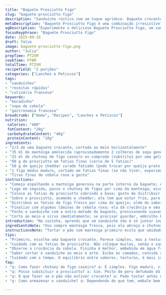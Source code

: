 ```yaml
---
title: "Baguete Prosciutto Figo"
slug: "baguete-prosciutto-figo"
description: "Sanduíche rústico com um toque agridoce. Baguete crocante, generosamente untada com manteiga cremosa e um chutney de figos levemente adocicado. Prosciutto curado em fatias finas oferece salinidade na medida certa. Cheddar envelhecido trazendo textura e sabor marcante. Figos frescos acrescentam suculência e doçura natural, enquanto as lâminas de cebola roxa dão aquela crocância crocante e ácido suave. Feito em menos de 25 minutos, combina simplicidade e sabor. Sem glúten, ovos ou nozes — livre para todo mundo. Aperitivo, almoço rápido ou jantar improvisado, vai bem com um vinho leve e refrescante."
metaDescription: "Baguete Prosciutto Figo é uma combinação irresistível de sabores agridoce, pronto em menos de 25 minutos para aproveitar ao máximo."
ogDescription: "Experimente o delicioso Baguete Prosciutto Figo, um sanduíche rústico que une sabores surpreendentes em um lanche rápido e saboroso."
focusKeyphrase: "Baguete Prosciutto Figo"
date: 2025-09-16
draft: false
image: baguete-prosciutto-figo.png
author: "Julia"
prepTime: PT25M
cookTime: PT0M
totalTime: PT25M
recipeYield: "2 porções"
categories: ["Lanches e Petiscos"]
tags:
- "sanduíches"
- "receitas rápidas"
- "culinária francesa"
keywords:
- "bocadinho"
- "sopa de cebola"
- "gastronomia francesa"
breadcrumb: ["Home", "Recipes", "Lanches e Petiscos"]
nutrition: 
 calories: "480"
 fatContent: "28g"
 carbohydrateContent: "40g"
 proteinContent: "18g"
ingredients:
- "2/3 de uma baguete crocante, cortada ao meio horizontalmente"
- "35 ml de manteiga amolecida (aproximadamente 2 colheres de sopa generosas)"
- "25 ml de chutney de figo caseiro ou comprado (substituí por uma geleia de cebola roxa quando não tenho figo)"
- "80 g de prosciutto em fatias finas (cerca de 5 fatias)"
- "50 g de queijo cheddar curado fatiado (pode trocar por queijo prato se você prefere algo menos intenso)"
- "1 figo médio maduro, cortado em fatias finas (se não tiver, experimente fatias finas de maçã verde para aquele contraponto ácido)"
- "Tiras finas de cebola roxa a gosto"
instructions:
- "Começo espalhando a manteiga generosa na parte interna da baguete; esse toque evita que o pão umedeça rápido com o chutney e mantém crocância por mais tempo."
- "Logo em seguida, passo o chutney de figos por cima da manteiga; esse contraste doce e picante faz diferença na mordida, nunca pule essa camada fina."
- "Coloco as fatias de prosciutto cobrindo a base; gosto de distribuir de forma a garantir sabor em cada mordida, esparramar demais deixa pesado; menos é mais."
- "Sobre o prosciutto, acomodo o cheddar; ele tem que estar frio, para não derreter e perder textura — o ideal é que o sanduíche seja servido frio ou ambiente."
- "Distribuo as fatias de figo fresco por cima do queijo; além do sabor, adiciona aquele visual bonito, nota de frescor essencial. O figo é delicado, então cuidado para não amassar ao colocar."
- "Finalizo com algumas lâminas de cebola roxa; ela dá crocância e uma leve pontada ácida para balancear o conjunto de sabores."
- "Fecho o sanduíche com a outra metade da baguete, pressionando suavemente para não amassar os ingredientes internos."
- "Corto ao meio e sirvo imediatamente; se precisar guardar, embrulho bem para manter crocância do pão, melhor consumir em até 2 horas."
introduction: "Na cozinha, aprendi que um sanduíche não é só juntar ingredientes. Tem técnica, ritmo, equilíbrio de sabores e texturas. Essa baguete mistura salgado e doce, crocante e macio, quente e frio — tudo numa mordida. O chutney de figo é meu segredo, compro pronto na feira orgânica ou faço rápido em casa com figo, vinagre e especiarias, não precisa complicar. Prosciutto bem fatiado, mais uma camada de cheddar marcante junto com figo fresco — nota, figo maduro nunca passadão, a textura deve estar firme, quase crocante. O toque final de cebola roxa é contra ponto perfeito— de vez em quando troco por um toque de hortelã picada para refrescar. Faz rápido, limpa fácil, e alimenta muita conversa boa na mesa."
ingredientsNote: "Uso sempre manteiga fresca, pois ela abraça o chutney, criando uma base aveludada entre o pão e o recheio. Se não tiver chutney de figo, vale a pena improvisar com geleia de cebola roxa com um toque de balsâmico — aí vira outra experiência. Cheddar curado com pelo menos 3 meses de maturação, não menos — isso faz toda a diferença na intensidade de sabor. Nas cidades, encontro figo fresco em feiras de hortifrútis, mas seco também pode rolar para a mordida final diferente: textura firme, dulçor concentrado. Cebola roxa fininha, embebida em água fria por 10 minutos, perde um pouco do ardor e fica mais delicada; evitando que tome conta do sanduíche todo. É regra não desrespeitável."
instructionsNote: "Tartar o pão com manteiga primeiro evita que umidade do chutney altere a crocância — erro comum que já fiz várias vezes. Espalhe em uma camada fina, uniforme, para que o sabor fique equilibrado. Prosciutto nunca deve ser sobreposto demais para não ficar pesado — uso o dedo para distribuir. O queijo não deve ser colocado quente para evitar sujeira e amolecimento precoce que desmonta o sanduíche. Figuras frescas precisam estar firmes, maduras com textura; cuidado para não esmagar. Cortar o sanduíche antes de servir ajuda na apresentação e facilita na hora de comer, além de mostrar as camadas. Sempre sirvo com um pano de prato à mão para evitar gordurinha. Essa receita é sobre manter os sentidos atentos, acompanhar as mudanças visuais e texturas mais do que seguir tempo cronometrado rigoroso."
tips:
- "Primeiro, escolha uma baguete crocante. Parece simples, mas a textura importa. Preste atenção ao cortar. Tem que ser perfeito. Camada de manteiga é vital; tipo um abraço suave. Evita que o chutney umedeça muito. Se não tiver figo, faça com maçã verde. Funciona bem. O toque de hortelã também é legal. Um frescor que pega de surpresa."
- "Cuidado com as fatias de prosciutto. Não coloque muitas, senão o sanduíche fica pesado. Uma distribuição uniforme garante sabor. O queijo só frio, senão perde toda a textura na hora. Figuras firmes, maduras; amassar não é o objetivo. Faça isso e evite uma tragédia no prato. O balanceamento de sabores é essencial."
- "Observe a crocância da cebola. Fininha é melhor, embebida em água fria para suavizar o sabor. Não querer uma cebola gritante no sanduíche. A proporção preventiva é tudo. E se sobrar figo fresco, guarda pra sobremesa. Receita que tira qualquer um do estresse. Tomando um vinho leve, é o ideal."
- "Saber cortar o sanduíche ao meio é arte. Exibe as camadas, convida a experimentar. Não esqueça do pano de prato; ajudar a evitar gordura excessiva. Sanduíche deve ser prático. Se não comer na hora, embalar bem. Manter a crocância é a meta final. Até duas horas é o ideal. Depois já não é o mesmo."
- "Cuidado com o tempo. O equilíbrio entre sabores, texturas, é mais importante que o cronometrado. Siga a intuição. Se o sanduíche não convencer na primeira vez, ajuste. Prove, lembre-se do que quer mudar. Esse processo traz aprendizado e aprimora a técnica. É o que traz prazer na cozinha."
faq:
- "q: Como fazer chutney de figo caseiro? a: É simples. Figo maduro, vinagre, especiarias. Não precisa de complicações. Reduzir em fogo baixo. Espera engrossar. Importante ficar atento à textura. Quer algo doce, mas não de perder o controle."
- "q: Posso substituir o prosciutto? a: Sim. Peito de peru defumado dá um resultado legal também. Até uma versão vegetariana com abacate. O importante é pensar na leveza e sabores do sanduíche."
- "q: O que fazer se o pão não estiver crocante? a: Pode tostar antes de montar. Mas atenção. Não deixar tempo demais, senão fica duro. Pães diem, a textura pode mudar muito rápido. Use a intuição."
- "q: Como armazenar o sanduíche? a: Dependendo do que tem, embale bem em filme plástico. O importante é evitar que o ar entre. Não se esqueça da crocância; papel toalha na embalagem externa também ajuda."

---
```

